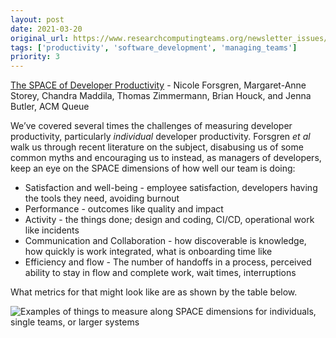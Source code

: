 ```yaml
---
layout: post
date: 2021-03-20
original_url: https://www.researchcomputingteams.org/newsletter_issues/0066
tags: ['productivity', 'software_development', 'managing_teams']
priority: 3
---
```


<!-- markdownlint-disable MD033 -->
<!-- markdownlint-disable MD041 -->
<!-- markdownlint-disable MD049 -->

[The SPACE of Developer Productivity](https://queue.acm.org/detail.cfm?ref=rss&id=3454124) - Nicole Forsgren,  Margaret-Anne Storey, Chandra Maddila, Thomas Zimmermann, Brian Houck, and Jenna Butler, ACM Queue

We’ve covered several times the challenges of measuring developer productivity, particularly *individual* developer productivity.  Forsgren *et al* walk us through recent literature on the subject, disabusing us of some common myths and encouraging us to instead, as managers of developers, keep an eye on the SPACE dimensions of how well our team is doing:

- Satisfaction and well-being - employee satisfaction, developers having the tools they need, avoiding burnout
- Performance - outcomes like quality and impact
- Activity - the things done; design and coding, CI/CD, operational work like incidents
- Communication and Collaboration - how discoverable is knowledge, how quickly is work integrated, what is onboarding time like
- Efficiency and flow - The number of handoffs in a process, perceived ability to stay in flow and complete work, wait times, interruptions

What metrics for that might look like are as shown by the table below.

![Examples of things to measure along SPACE dimensions for individuals, single teams, or larger systems](https://dl.acm.org/cms/attachment/cfed2a3c-80ad-46c5-b33d-c68558dcfcb3/forsgren1.png)
